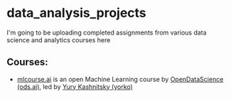 # data_analysis_projects

I'm going to be uploading completed assignments from various data science and analytics courses here

## Courses:

- [mlcourse.ai](https://mlcourse.ai/) is an open Machine Learning course by [OpenDataScience (ods.ai)](https://ods.ai/), led by [Yury Kashnitsky (yorko)](https://yorko.github.io/)

